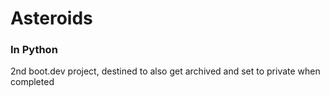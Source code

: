 # Asteroids

### In Python

2nd boot.dev project, destined to also get archived and set to private when completed
